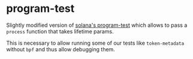 # program-test

Slightly modified version of [solana's
program-test](https://github.com/solana-labs/solana/tree/v1.7.11/program-test) which allows to
pass a `process` function that takes lifetime params.

This is necessary to allow running some of our tests like `token-metadata` without `bpf` and
thus allow debugging them.
